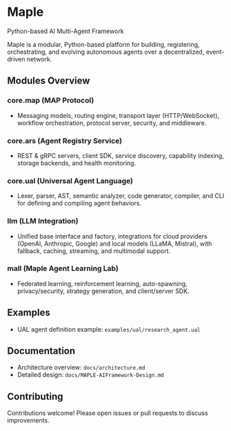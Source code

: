 # Maple

Python-based AI Multi-Agent Framework

Maple is a modular, Python-based platform for building, registering, orchestrating, and evolving autonomous agents over a decentralized, event-driven network.

## Modules Overview

### core.map (MAP Protocol)
- Messaging models, routing engine, transport layer (HTTP/WebSocket), workflow orchestration, protocol server, security, and middleware.

### core.ars (Agent Registry Service)
- REST & gRPC servers, client SDK, service discovery, capability indexing, storage backends, and health monitoring.

### core.ual (Universal Agent Language)
- Lexer, parser, AST, semantic analyzer, code generator, compiler, and CLI for defining and compiling agent behaviors.

### llm (LLM Integration)
- Unified base interface and factory, integrations for cloud providers (OpenAI, Anthropic, Google) and local models (LLaMA, Mistral), with fallback, caching, streaming, and multimodal support.

### mall (Maple Agent Learning Lab)
- Federated learning, reinforcement learning, auto-spawning, privacy/security, strategy generation, and client/server SDK.

## Examples

- UAL agent definition example: `examples/ual/research_agent.ual`

## Documentation

- Architecture overview: `docs/architecture.md`
- Detailed design: `docs/MAPLE-AIFramework-Design.md`

## Contributing

Contributions welcome! Please open issues or pull requests to discuss improvements.
